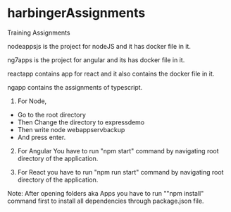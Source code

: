 # harbingerAssignments
Training Assignments

nodeappsjs is the project for nodeJS and it has docker file in it.

ng7apps is the project for angular and its has docker file in it.

reactapp contains app for react and it also contains the docker file in it.

ngapp contains the assignments of typescript.

1. For Node,
  - Go to the root directory
  - Then Change the directory to expressdemo 
  - Then write node webappservbackup
  - And press enter.

2. For Angular You have to run "npm start" command by navigating root directory of the application.

3. For React you have to run "npm run start" command by navigating root directory of the application.

Note: After opening folders aka Apps you have to run ""npm install" command first to install all dependencies through package.json file.



